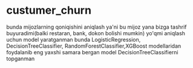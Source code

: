 # custumer_churn
bunda mijozlarning qoniqishini aniqlash ya'ni bu mijoz yana bizga tashrif buyuradimi(balki restaran, bank, dokon bolishi mumkin) yo'qmi aniqlash uchun model yaratganman bunda LogisticRegression, DecisionTreeClassifier, RandomForestClassifier,XGBoost modellaridan foydalanib eng yaxshi samara bergan model DecisionTreeClassifierni topganman
